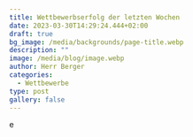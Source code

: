 ```yaml
---
title: Wettbewerbserfolg der letzten Wochen
date: 2023-03-30T14:29:24.444+02:00
draft: true
bg_image: /media/backgrounds/page-title.webp
description: ""
image: /media/blog/image.webp
author: Herr Berger
categories:
  - Wettbewerbe
type: post
gallery: false
---
```

e

